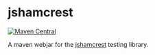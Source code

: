 <!---
Copyright (c) 2016, Karl Bennett
 * Licensed under the BSD 3-Clause license.
-->
jshamcrest
===========
[![Maven Central](https://maven-badges.herokuapp.com/maven-central/org.webjars/jshamcrest/badge.svg)](https://maven-badges.herokuapp.com/maven-central/org.webjars/jshamcrest/)

A maven webjar for the [jshamcrest](http://danielmartins.ninja/jshamcrest/) testing library.
